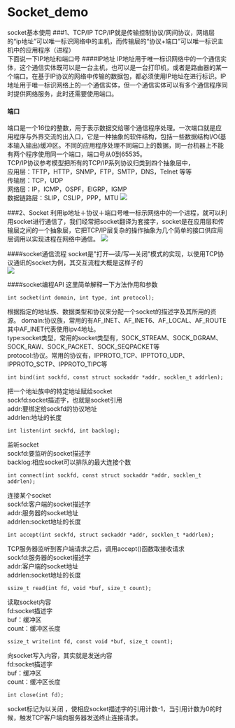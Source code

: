 # Socket_demo
socket基本使用
###1、TCP/IP
TCP/IP就是传输控制协议/网间协议，网络层的“ip地址”可以唯一标识网络中的主机，而传输层的“协议+端口”可以唯一标识主机中的应用程序（进程）  
下面说一下IP地址和端口号
####IP地址
IP地址用于唯一标识网络中的一个通信实体，这个通信实体既可以是一台主机，也可以是一台打印机，或者是路由器的某一个端口。在基于IP协议的网络中传输的数据包，都必须使用IP地址在进行标识。IP地址用于唯一标识网络上的一个通信实体，但一个通信实体可以有多个通信程序同时提供网络服务，此时还需要使用端口。
#### 端口  
端口是一个16位的整数，用于表示数据交给哪个通信程序处理。一次端口就是应用程序与外界交流的出入口，它是一种抽象的软件结构，包括一些数据结构I/O(基本输入输出)缓冲区。不同的应用程序处理不同端口上的数据，同一台机器上不能有两个程序使用同一个端口，端口号从0到65535。  
TCP/IP协议参考模型把所有的TCP/IP系列协议归类到四个抽象层中，  
应用层：TFTP，HTTP，SNMP，FTP，SMTP，DNS，Telnet 等等  
传输层：TCP，UDP  
网络层：IP，ICMP，OSPF，EIGRP，IGMP  
数据链路层：SLIP，CSLIP，PPP，MTU
![](http://oqfs0y2cu.bkt.clouddn.com/17-7-14/40970466.jpg)

###2、Socket
利用ip地址＋协议＋端口号唯一标示网络中的一个进程，就可以利用socket进行通信了，我们经常把socket翻译为套接字，socket是在应用层和传输层之间的一个抽象层，它把TCP/IP层复杂的操作抽象为几个简单的接口供应用层调用以实现进程在网络中通信。
![](http://oqfs0y2cu.bkt.clouddn.com/17-7-14/31112059.jpg)

####socket通信流程
socket是"打开—读/写—关闭"模式的实现，以使用TCP协议通讯的socket为例，其交互流程大概是这样子的  
![](http://oqfs0y2cu.bkt.clouddn.com/17-7-14/85317428.jpg)

####socket编程API
这里简单解释一下方法作用和参数 
 
	int socket(int domain, int type, int protocol);
根据指定的地址族、数据类型和协议来分配一个socket的描述字及其所用的资源。
domain:协议族，常用的有AF_INET、AF_INET6、AF_LOCAL、AF_ROUTE其中AF_INET代表使用ipv4地址。  
type:socket类型，常用的socket类型有，SOCK_STREAM、SOCK_DGRAM、SOCK_RAW、SOCK_PACKET、SOCK_SEQPACKET等  
protocol:协议。常用的协议有，IPPROTO_TCP、IPPTOTO_UDP、IPPROTO_SCTP、IPPROTO_TIPC等 
 
	int bind(int sockfd, const struct sockaddr *addr, socklen_t addrlen);
	
把一个地址族中的特定地址赋给socket  
sockfd:socket描述字，也就是socket引用  
addr:要绑定给sockfd的协议地址  
addrlen:地址的长度

	int listen(int sockfd, int backlog);
监听socket  
sockfd:要监听的socket描述字  
backlog:相应socket可以排队的最大连接个数 

	int connect(int sockfd, const struct sockaddr *addr, socklen_t addrlen);	
连接某个socket  
sockfd:客户端的socket描述字  
addr:服务器的socket地址  
addrlen:socket地址的长度

	int accept(int sockfd, struct sockaddr *addr, socklen_t *addrlen);
TCP服务器监听到客户端请求之后，调用accept()函数取接收请求  
sockfd:服务器的socket描述字  
addr:客户端的socket地址  
addrlen:socket地址的长度  

	ssize_t read(int fd, void *buf, size_t count);
读取socket内容  
fd:socket描述字  
buf：缓冲区  
count：缓冲区长度

	ssize_t write(int fd, const void *buf, size_t count);
向socket写入内容，其实就是发送内容  
fd:socket描述字  
buf：缓冲区  
count：缓冲区长度

	int close(int fd);
socket标记为以关闭 ，使相应socket描述字的引用计数-1，当引用计数为0的时候，触发TCP客户端向服务器发送终止连接请求。
